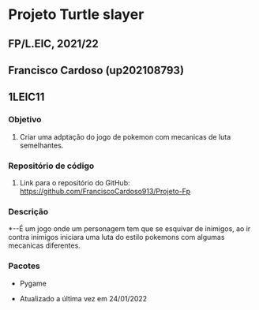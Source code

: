 # Projeto Turtle slayer
## FP/L.EIC, 2021/22
## Francisco Cardoso (up202108793)
## 1LEIC11

### Objetivo

1. Criar uma adptação do jogo de pokemon com mecanicas de luta semelhantes.


### Repositório de código

1) Link para o repositório do GitHub: https://github.com/FranciscoCardoso913/Projeto-Fp


### Descrição

*--É um jogo onde um personagem tem que se esquivar de inimigos, ao ir contra inimigos iniciara uma luta do estilo pokemons com algumas mecanicas diferentes.


### Pacotes

- Pygame


- Atualizado a última vez em 24/01/2022
